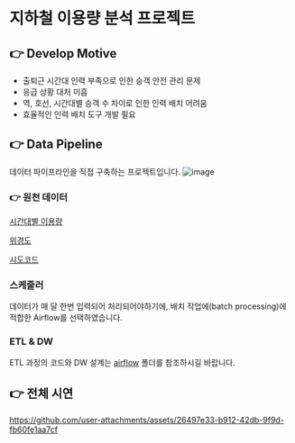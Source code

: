 # 지하철 이용량 분석 프로젝트

## 👉 Develop Motive
- 출퇴근 시간대 인력 부족으로 인한 승객 안전 관리 문제
- 응급 상황 대처 미흡
- 역, 호선, 시간대별 승객 수 차이로 인한 인력 배치 어려움
- 효율적인 인력 배치 도구 개발 필요

## 👉 Data Pipeline
데이터 파이프라인을 직접 구축하는 프로젝트입니다.
![image](https://github.com/user-attachments/assets/81f17520-3a24-4d12-9e46-778f0c784219)

### 👉 원천 데이터
[시간대별 이용량](https://data.seoul.go.kr/dataList/OA-12252/S/1/datasetView.do)

[위경도](https://www.data.go.kr/data/15099316/fileData.do?recommendDataYn=Y)

[시도코드](https://sgis.kostat.go.kr/developer/html/openApi/api/dataCode/SidoCode.html)

### 스케줄러
데이터가 매 달 한번 입력되어 처리되어야하기에, 배치 작업에(batch processing)에 적합한 Airflow를 선택하였습니다.

### ETL & DW
ETL 과정의 코드와 DW 설계는 [airflow](airflow) 폴더를 참조하시길 바랍니다.

## 👉 전체 시연
https://github.com/user-attachments/assets/26497e33-b912-42db-9f9d-fb60fe1aa7cf

